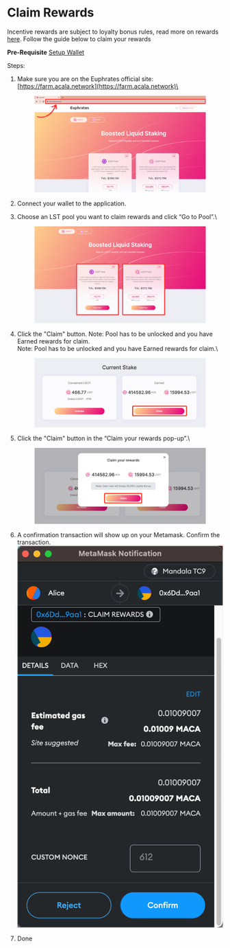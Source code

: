 # Claim Rewards

Incentive rewards are subject to loyalty bonus rules, read more on rewards [here](https://farmdoc.acala.network/euphrates/rewards). Follow the guide below to claim your rewards

**Pre-Requisite** [Setup Wallet](../setup-wallet/)

Steps:

1.  Make sure you are on the Euphrates official site: [https://farm.acala.network](https://farm.acala.network)\


    <figure><img src="../../.gitbook/assets/Revised (2).png" alt=""><figcaption></figcaption></figure>
2. Connect your wallet to the application.
3.  Choose an LST pool you want to claim rewards and click “Go to Pool”.\


    <figure><img src="../../.gitbook/assets/LCDot choice (1).png" alt=""><figcaption></figcaption></figure>
4.  Click the "Claim" button. Note: Pool has to be unlocked and you have Earned rewards for claim.\
    Note: Pool has to be unlocked and you have Earned rewards for claim.\


    <figure><img src="../../.gitbook/assets/Untitled (1).png" alt=""><figcaption></figcaption></figure>
5.  Click the "Claim" button in the “Claim your rewards pop-up”.\


    <figure><img src="../../.gitbook/assets/Untitled (1) (1).png" alt=""><figcaption></figcaption></figure>
6. A confirmation transaction will show up on your Metamask. Confirm the transaction.\
   ![](<../../.gitbook/assets/Untitled (2).png>)
7. Done
